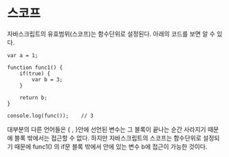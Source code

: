# 스코프

자바스크립트의 유효범위(스코프)는 함수단위로 설정된다.  아래의 코드를 보면 알 수 있다. 

```javascrip
var a = 1; 

function func1() {
    if(true) {
        var b = 3; 
    }
    
    return b;
}

console.log(func());    // 3 
```

대부분의 다른 언어들은 { , }안에 선언된 변수는 그 블록이 끝나는 순간 사라지기 때문에 블록 밖에서는 접근할 수 없다.  하지만 자바스크립트의 스코프는 함수단위로 설정되기 때문에   func1() 의 if문 블록 밖에서 안에 있는 변수 b에 접근이 가능한 것이다. 